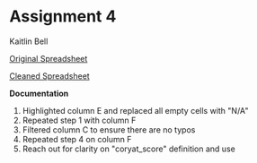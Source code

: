 # Assignment 4

Kaitlin Bell

[Original Spreadsheet](https://github.com/kaitrbell/AU-data-spring2021/blob/main/final_results.csv)

[Cleaned Spreadsheet](https://github.com/kaitrbell/AU-data-spring2021/blob/main/final_results_cleaned.csv)

**Documentation**

1. Highlighted column E and replaced all empty cells with "N/A"
2. Repeated step 1 with column F
4. Filtered column C to ensure there are no typos
5. Repeated step 4 on column F
3. Reach out for clarity on "coryat_score" definition and use
